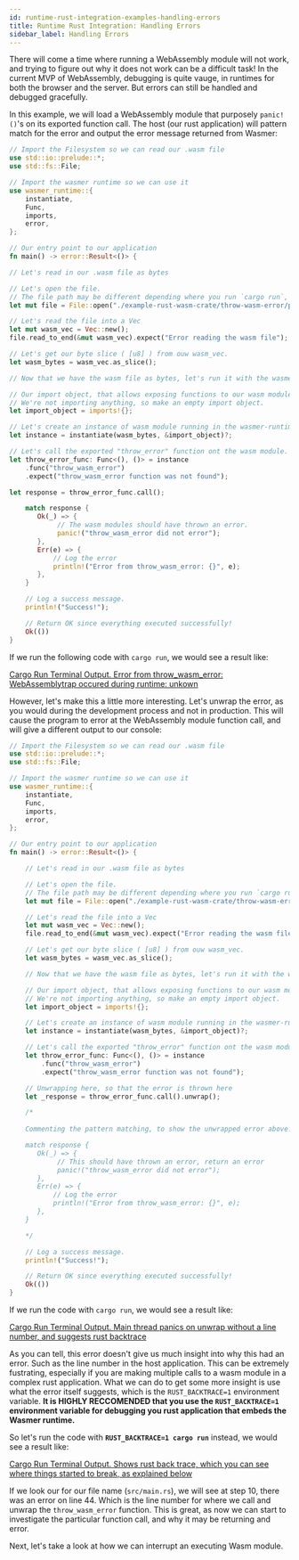 ```yaml
---
id: runtime-rust-integration-examples-handling-errors
title: Runtime Rust Integration: Handling Errors
sidebar_label: Handling Errors
---
```


There will come a time where running a WebAssembly module will not work, and trying to figure out why it does not work can be a difficult task! In the current MVP of WebAssembly, debugging is quite vauge, in runtimes for both the browser and the server. But errors can still be handled and debugged gracefully.

In this example, we will load a WebAssembly module that purposely `panic!()`'s on its exported function call. The host (our rust application) will pattern match for the error and output the error message returned from Wasmer:

```rust
// Import the Filesystem so we can read our .wasm file
use std::io::prelude::*;
use std::fs::File;

// Import the wasmer runtime so we can use it
use wasmer_runtime::{
    instantiate,
    Func,
    imports,
    error,
};

// Our entry point to our application
fn main() -> error::Result<()> {

// Let's read in our .wasm file as bytes

// Let's open the file. 
// The file path may be different depending where you run `cargo run`, and where you place the file.
let mut file = File::open("./example-rust-wasm-crate/throw-wasm-error/pkg/throw_wasm_error_bg.wasm").expect("Incorrect file path to wasm module.");

// Let's read the file into a Vec
let mut wasm_vec = Vec::new();
file.read_to_end(&mut wasm_vec).expect("Error reading the wasm file");

// Let's get our byte slice ( [u8] ) from ouw wasm_vec.
let wasm_bytes = wasm_vec.as_slice();

// Now that we have the wasm file as bytes, let's run it with the wasmer runtime

// Our import object, that allows exposing functions to our wasm module.
// We're not importing anything, so make an empty import object.
let import_object = imports!{};

// Let's create an instance of wasm module running in the wasmer-runtime
let instance = instantiate(wasm_bytes, &import_object)?;

// Let's call the exported "throw_error" function ont the wasm module.
let throw_error_func: Func<(), ()> = instance
    .func("throw_wasm_error")
    .expect("throw_wasm_error function was not found");

let response = throw_error_func.call();

    match response {
       Ok(_) => {
            // The wasm modules should have thrown an error.
            panic!("throw_wasm_error did not error");
       },
       Err(e) => {
           // Log the error
           println!("Error from throw_wasm_error: {}", e);
       },
    }

    // Log a success message.
    println!("Success!");

    // Return OK since everything executed successfully!
    Ok(())
}
```

If we run the following code with `cargo run`, we would see a result like:

[Cargo Run Terminal Output. Error from throw_wasm_error: WebAssemblytrap occured during runtime: unkown](/img/docs/rust-handling-errors-1.png)

However, let's make this a little more interesting. Let's unwrap the error, as you would during the development process and not in production. This will cause the program to error at the WebAssembly module function call, and will give a different output to our console:

```rust
// Import the Filesystem so we can read our .wasm file
use std::io::prelude::*;
use std::fs::File;

// Import the wasmer runtime so we can use it
use wasmer_runtime::{
    instantiate,
    Func,
    imports,
    error,
};

// Our entry point to our application
fn main() -> error::Result<()> {

    // Let's read in our .wasm file as bytes

    // Let's open the file. 
    // The file path may be different depending where you run `cargo run`, and where you place the file.
    let mut file = File::open("./example-rust-wasm-crate/throw-wasm-error/pkg/throw_wasm_error_bg.wasm").expect("Incorrect file path to wasm module.");

    // Let's read the file into a Vec
    let mut wasm_vec = Vec::new();
    file.read_to_end(&mut wasm_vec).expect("Error reading the wasm file");

    // Let's get our byte slice ( [u8] ) from ouw wasm_vec.
    let wasm_bytes = wasm_vec.as_slice();

    // Now that we have the wasm file as bytes, let's run it with the wasmer runtime

    // Our import object, that allows exposing functions to our wasm module.
    // We're not importing anything, so make an empty import object.
    let import_object = imports!{};

    // Let's create an instance of wasm module running in the wasmer-runtime
    let instance = instantiate(wasm_bytes, &import_object)?;

    // Let's call the exported "throw_error" function ont the wasm module.
    let throw_error_func: Func<(), ()> = instance
        .func("throw_wasm_error")
        .expect("throw_wasm_error function was not found");

    // Unwrapping here, so that the error is thrown here
    let _response = throw_error_func.call().unwrap();

    /*
    
    Commenting the pattern matching, to show the unwrapped error above. 

    match response {
       Ok(_) => {
            // This should have thrown an error, return an error
            panic!("throw_wasm_error did not error");
       },
       Err(e) => {
           // Log the error
           println!("Error from throw_wasm_error: {}", e);
       },
    }

    */

    // Log a success message.
    println!("Success!");

    // Return OK since everything executed successfully!
    Ok(())
}
```

If we run the code with `cargo run`, we would see a result like:

[Cargo Run Terminal Output. Main thread panics on unwrap without a line number, and suggests rust backtrace](/img/docs/rust-handling-errors-2.png)


As you can tell, this error doesn't give us much insight into why this had an error. Such as the line number in the host application. This can be extremely fustrating, especially if you are making multiple calls to a wasm module in a complex rust application. What we can do to get some more insight is use what the error itself suggests, which is the `RUST_BACKTRACE=1` environment variable.  **It is HIGHLY RECCOMENDED that you use the `RUST_BACKTRACE=1` environment variable for debugging you rust application that embeds the Wasmer runtime.**

So let's run the code with **`RUST_BACKTRACE=1 cargo run`** instead, we would see a result like:

[Cargo Run Terminal Output. Shows rust back trace, which you can see where things started to break, as explained below](/img/docs/rust-handling-errors-3.png)

If we look our for our file name (`src/main.rs`), we will see at step 10, there was an error on line 44. Which is the line number for where we call and unwrap the `throw_wasm_error` function. This is great, as now we can start to investigate the particular function call, and why it may be returning and error.

Next, let's take a look at how we can interrupt an executing Wasm module.
